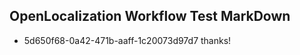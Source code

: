 ## OpenLocalization Workflow Test MarkDown
* 5d650f68-0a42-471b-aaff-1c20073d97d7 thanks!

<!--HONumber=Oct16_HO2-->


